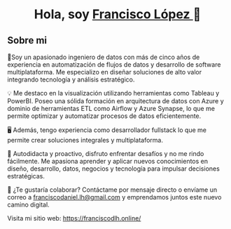 <div align="center">
<h1 align="center">Hola, soy <a href="https://franciscodlh.online/"> Francisco López </a> 👋</h1>
</div>




## Sobre mi

🚀Soy un apasionado ingeniero de datos con más de cinco años de experiencia en automatización de flujos de datos y desarrollo de software multiplataforma. Me especializo en diseñar soluciones de alto valor integrando tecnología y análisis estratégico.

💡 Me destaco en la visualización utilizando herramientas como Tableau y PowerBI. Poseo una sólida formación en arquitectura de datos con Azure y dominio de herramientas ETL como Airflow y Azure Synapse, lo que me permite optimizar y automatizar procesos de datos eficientemente.

🖥️ Además, tengo experiencia como desarrollador fullstack lo que me permite crear soluciones integrales y multiplataforma.

🌟 Autodidacta y proactivo, disfruto enfrentar desafíos y no me rindo fácilmente. Me apasiona aprender y aplicar nuevos conocimientos en diseño, desarrollo, datos, negocios y tecnología para impulsar decisiones estratégicas.

📲 ¿Te gustaría colaborar? Contáctame por mensaje directo o envíame un correo a franciscodaniel.lh@gmail.com y emprendamos juntos este nuevo camino digital. 

Visita mi sitio web: https://franciscodlh.online/
<br>


